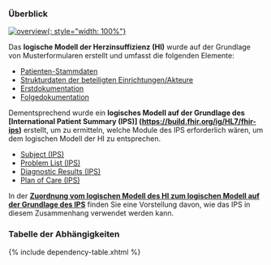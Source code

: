 ### Überblick

[![overview](iv-hi-context.drawio.png){: style="width: 100%"}](iv-hi-context.drawio.png)

Das **logische Modell der Herzinsuffizienz (HI)** wurde auf der Grundlage von Musterformularen erstellt und umfasst die folgenden Elemente:

- [Patienten-Stammdaten](StructureDefinition-Patient-hi.html)
- [Strukturdaten der beteiligten Einrichtungen/Akteure](StructureDefinition-Akteur-hi.html)
- [Erstdokumentation](StructureDefinition-Erstdokumentation-hi.html)
- [Folgedokumentation](StructureDefinition-Folgedokumentation-hi.html)

Dementsprechend wurde ein **logisches Modell auf der Grundlage des [International Patient Summary (IPS)] (https://build.fhir.org/ig/HL7/fhir-ips)** erstellt, um zu ermitteln, welche Module des IPS erforderlich wären, um dem logischen Modell der HI zu entsprechen.

- [Subject (IPS)](StructureDefinition-Subject-ips.html)
- [Problem List (IPS)](StructureDefinition-ProblemList-ips.html)
- [Diagnostic Results (IPS)](StructureDefinition-DiagnosticResults-ips.html)
- [Plan of Care (IPS)](StructureDefinition-PlanOfCare-ips.html)

In der **[Zuordnung vom logischen Modell des HI zum logischen Modell auf der Grundlage des IPS](mappings.html)** finden Sie eine Vorstellung davon, wie das IPS in diesem Zusammenhang verwendet werden kann.

### Tabelle der Abhängigkeiten

{% include dependency-table.xhtml %}